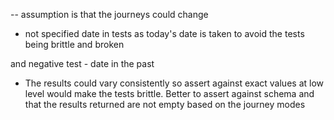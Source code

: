 -- assumption is that the journeys could change
- not specified date in tests as today's date is taken to avoid the tests being brittle and broken

and negative test - date in the past

- The results could vary consistently so assert against exact values at low level would make the tests brittle. Better to assert against schema and that the results returned are not empty based on the journey modes